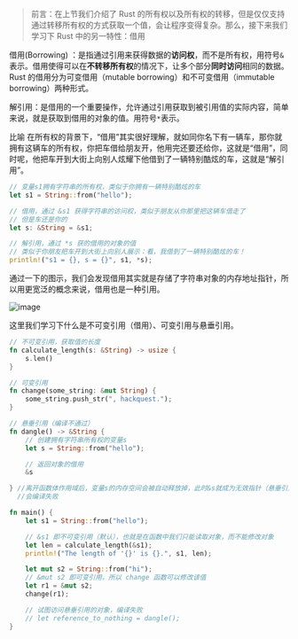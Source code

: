 > 前言：在上节我们介绍了 Rust 的所有权以及所有权的转移，但是仅仅支持通过转移所有权的方式获取一个值，会让程序变得复杂。那么，接下来我们学习下 Rust 中的另一特性：借用

借用(Borrowing) ：是指通过引用来获得数据的**访问权**，而不是所有权，用符号`&`表示。借用使得可以在**不转移所有权**的情况下，让多个部分**同时访问**相同的数据。Rust 的借用分为可变借用（mutable borrowing）和不可变借用（immutable borrowing）两种形式。

解引用：是借用的一个重要操作，允许通过引用获取到被引用值的实际内容，简单来说，就是获取到借用的对象的值。用符号`*`表示。

比喻
在所有权的背景下，“借用”其实很好理解，就如同你名下有一辆车，那你就拥有这辆车的所有权，你把车借给朋友开，他用完还要还给你，这就是“借用”，同时呢，他把车开到大街上向别人炫耀下他借到了一辆特别酷炫的车，这就是“解引用”。

```rust
// 变量s1拥有字符串的所有权，类似于你拥有一辆特别酷炫的车
let s1 = String::from("hello");

// 借用，通过 &s1 获得字符串的访问权，类似于朋友从你那里把这辆车借走了
// 但是车还是你的
let s: &String = &s1;

// 解引用，通过 *s 获的借用的对象的值
// 类似于你朋友把车开到大街上向别人展示：看，我借到了一辆特别酷炫的车！
println!("s1 = {}, s = {}", s1, *s);
```

通过一下的图示，我们会发现借用其实就是存储了字符串对象的内存地址指针，所以用更宽泛的概念来说，借用也是一种引用。

![image](https://hackquest-s3-prod-apne1.s3.ap-northeast-1.amazonaws.com/courses/f900092a-e3ac-44fc-9d49-744119511e36/ef7eac6f-6f72-4438-8923-b7818ce770f7/89ee0c23-8d07-45be-8075-9a7a7f550c10/3467b7c1-a622-4059-bf30-795dff29a2cc.webp?X-Amz-Algorithm=AWS4-HMAC-SHA256&X-Amz-Content-Sha256=UNSIGNED-PAYLOAD&X-Amz-Credential=ASIAYCTGVDAPN77SBL7D%2F20240817%2Fap-northeast-1%2Fs3%2Faws4_request&X-Amz-Date=20240817T014046Z&X-Amz-Expires=3600&X-Amz-Security-Token=IQoJb3JpZ2luX2VjEP3%2F%2F%2F%2F%2F%2F%2F%2F%2F%2FwEaDmFwLW5vcnRoZWFzdC0xIkcwRQIhANt2OcIeCljG5wrMZddx7LOSmaW7dvQFs7dAKpUUx8AQAiANhCGUbVtEpqCe2%2FmbmnsgDU74EIGgNLueldCAb7gLbCqnBAj3%2F%2F%2F%2F%2F%2F%2F%2F%2F%2F8BEAEaDDU1NTMzOTgxNDk0MiIMFudNtJMlw18GzS4PKvsD1Qpt%2F4OF64cbM0V1UR67HeTn3jbnzqN2t4xqT4dE4EZMFJ4%2F36T%2Fif1pTlVmWA8ov0swok6bd1kkTP3D4OPfZAUHDTIWjh76k2ggnxfcL1sdK0f1C6bKMyX%2BS7yhac1xo89%2FQNlFwsueO16UdtKG7tRU%2BA8Kp7hqP0%2BaVSLtYVF5gqZLNEeR0UOtPtrmkug3xRMcwG8eeTOMglxFcATeXMm84zVgaDKdalkO3bSOdFnlGdTy6UIkyFB%2FQK9hrKV7rE6ZgrPqSJNva3Dh6tO%2F9oh1l%2BbHrvP3ah%2FAJ5ksPx5AbI1%2BhserTAgsyqfD88VbsxVhHF3Q2GvrgVpBzLSWpgWyRNfgdPDDhXuI95ia%2FtiNShBv0BAJKrFe2MVZ7nOnkFxJSUge9%2BSXWskpSU7EGkQ4FNe0paFFjKIaPUCl1f4FiGxNsW7ABDNvzzg2haKS037W8wjHyWdWMx65SOBmbbnafkNX65quYUlSloH8wVAcc9GWYQWZHBz76pliY78YCJVA7VrYBXEn%2Fcp3xYM7YcM3qvP2a6pB3NW2DcrsgQ%2B2%2Be6R%2BvSTaxCsfdeHxQfjqfdxootdiJFEYavuKMkAaFA04sjBcgJ%2Fw8CjTJb4%2FvdhWg17p210w2K7JdFlUj0K0sVeFo7%2FHJxA9JpiMfSR9eSd5MYpIE%2FRdw9%2FMIuK%2F7UGOqYBFtrjYko7IXziPexqPEACXAmIEWV3YmRBlOzZjfUeTXT0rbJl3ZX43mLuEZ0IvQy%2FbSh3f4JCkw4qs4nD9UA%2BPcivEVXNlG%2BNgbWw92HOaAMKuKqu7fwSW7lmKZnqnapLTE9kh%2BzYnl5YPUf0wg2HbyIeuFZE0q7Pliy%2FqqYvhUNUY7fqmGqE0D7M83hNqoFtPlXwA5%2BqH6zM4siN2IhQSi7Zhjg%2BLA%3D%3D&X-Amz-Signature=84dd0eabcbc954e9b0897d2c3cfd743e15613e3fea3d83628349241f02f52b5b&X-Amz-SignedHeaders=host&x-id=GetObject)

这里我们学习下什么是不可变引用（借用）、可变引用与悬垂引用。

```rust
// 不可变引用，获取值的长度
fn calculate_length(s: &String) -> usize {
    s.len()
}

// 可变引用
fn change(some_string: &mut String) {
    some_string.push_str(", hackquest.");
}

// 悬垂引用（编译不通过）
fn dangle() -> &String {
    // 创建拥有字符串所有权的变量s
    let s = String::from("hello");

    // 返回对象的借用
    &s

} //离开函数体作用域后，变量s的内存空间会被自动释放掉，此时&s就成为无效指针（悬垂引用），因此，
  //会编译失败

fn main() {
    let s1 = String::from("hello");

    // &s1 即不可变引用（默认），也就是在函数中我们只能读取对象，而不能修改对象
    let len = calculate_length(&s1);
    println!("The length of '{}' is {}.", s1, len);

    let mut s2 = String::from("hi");
    // &mut s2 即可变引用，所以 change 函数可以修改该值
    let r1 = &mut s2;
    change(r1);

    // 试图访问悬垂引用的对象，编译失败
    // let reference_to_nothing = dangle();
}
```
